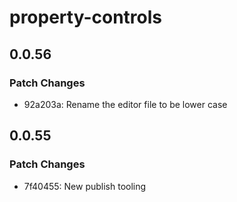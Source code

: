 # property-controls

## 0.0.56

### Patch Changes

- 92a203a: Rename the editor file to be lower case

## 0.0.55

### Patch Changes

- 7f40455: New publish tooling
